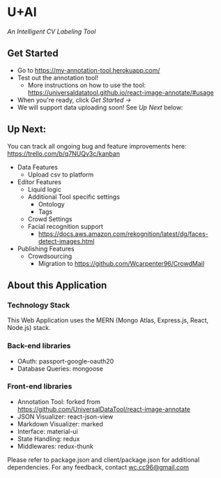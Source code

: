 # U+AI
_An Intelligent CV Labeling Tool_

## Get Started
* Go to https://my-annotation-tool.herokuapp.com/
* Test out the annotation tool!
    * More instructions on how to use the tool: https://universaldatatool.github.io/react-image-annotate/#usage
* When you're ready, click _Get Started ->_
* We will support data uploading soon! See _Up Next_ below:

## Up Next:

You can track all ongoing bug and feature improvements here:
https://trello.com/b/q7NUQv3c/kanban

* Data Features
    * Upload csv to platform 
* Editor Features
    * Liquid logic
    * Additional Tool specific settings
        * Ontology
        * Tags
    * Crowd Settings
    * Facial recognition support
        * https://docs.aws.amazon.com/rekognition/latest/dg/faces-detect-images.html
* Publishing Features
    * Crowdsourcing 
        * Migration to https://github.com/Wcarpenter96/CrowdMail

## About this Application

### Technology Stack 
This Web Application uses the MERN (Mongo Atlas, Express.js, React, Node.js) stack.
### Back-end libraries
- OAuth: passport-google-oauth20
- Database Queries: mongoose
### Front-end libraries
- Annotation Tool: forked from https://github.com/UniversalDataTool/react-image-annotate
- JSON Visualizer: react-json-view
- Markdown Visualizer: marked
- Interface: material-ui
- State Handling: redux
- Middlewares: redux-thunk

Please refer to package.json and client/package.json for additional dependencies.
For any feedback, contact wc.cc96@gmail.com







